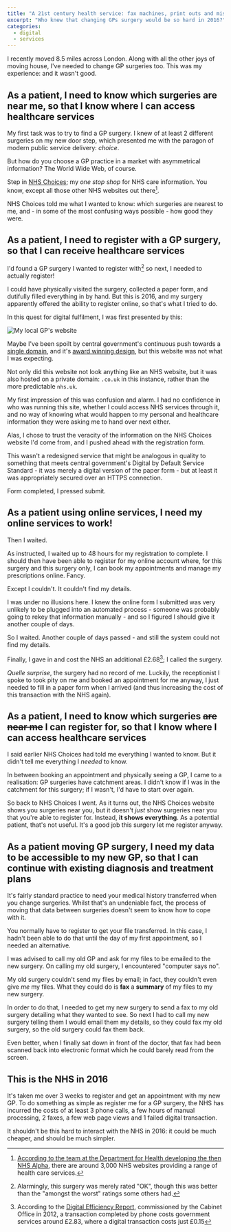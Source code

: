 ```yaml
---
title: "A 21st century health service: fax machines, print outs and misinformation"
excerpt: "Who knew that changing GPs surgery would be so hard in 2016?"
categories:
  - digital
  - services
---
```


I recently moved 8.5 miles across London. Along with all the other joys of moving house, I've needed to change GP surgeries too. This was my experience: and it wasn't good.

## As a patient, I need to know which surgeries are near me, so that I know where I can access healthcare services

My first task was to try to find a GP surgery. I knew of at least 2 different surgeries on my new door step, which presented me with the paragon of modern public service delivery: *choice*.

But how do you choose a GP practice in a market with asymmetrical information? The World Wide Web, of course.

Step in [NHS Choices](http://www.nhs.uk); my *one stop shop* for NHS care information. You know, except all those other NHS websites out there[^1].

[^1]: [According to the team at the Department for Health developing the then NHS Alpha](http://transformation.blog.nhs.uk/introducing-the-nhs-uk-alpha), there are around 3,000 NHS websites providing a range of health care services.

NHS Choices told me what I wanted to know: which surgeries are nearest to me, and - in some of the most confusing ways possible - how good they were.

## As a patient, I need to register with a GP surgery, so that I can receive healthcare services

I'd found a GP surgery I wanted to register with[^2] so next, I needed to actually register!

[^2]:  Alarmingly, this surgery was merely rated "OK", though this was better than the "amongst the worst" ratings some others had.

I could have physically visited the surgery, collected a paper form, and dutifully filled everything in by hand. But this is 2016, and my surgery apparently offered the ability to register online, so that's what I tried to do.

In this quest for digital fulfilment, I was first presented by this:

![My local GP's website](/assets/images/posts/2016/11/02/21st-century-health-service/21-c-NHS-2.png)

Maybe I've been spoilt by central government's continuous push towards a [single domain](http://gov.uk), and it's [award winning design](https://www.gov.uk/government/news/govuk-wins-design-of-the-year-2013), but this website was not what I was expecting.

Not only did this website not look anything like an NHS website, but it was also hosted on a private domain: `.co.uk` in this instance, rather than the more predictable `nhs.uk`.

My first impression of this was confusion and alarm. I had no confidence in who was running this site, whether I could access NHS services through it, and no way of knowing what would happen to my personal and healthcare information they were asking me to hand over next either.

Alas, I chose to trust the veracity of the information on the NHS Choices website I'd come from, and I pushed ahead with the registration form.

This wasn't a redesigned service that might be analogous in quality to something that meets central government's Digital by Default Service Standard - it was merely a digital version of the paper form - but at least it was appropriately secured over an HTTPS connection.

Form completed, I pressed submit.

## As a patient using online services, I need my online services to work!

Then I waited.

As instructed, I waited up to 48 hours for my registration to complete. I should then have been able to register for my online account where, for this surgery and this surgery only, I can book my appointments and manage my prescriptions online. Fancy.

Except I couldn't. It couldn't find my details.

I was under no illusions here. I knew the online form I submitted was very unlikely to be plugged into an automated process - someone was probably going to rekey that information manually - and so I figured I should give it another couple of days.

So I waited. Another couple of days passed - and still the system could not find my details.

Finally, I gave in and cost the NHS an additional £2.68[^3]; I called the surgery.

[^3]: According to the [Digital Efficiency Report](https://www.gov.uk/government/publications/digital-efficiency-report/digital-efficiency-report), commissioned by the Cabinet Office in  2012, a transaction completed by phone costs government services around £2.83, where a digital transaction costs just £0.15

*Quelle surprise*, the surgery had no record of me. Luckily, the receptionist I spoke to took pity on me and booked an appointment for me anyway, I just needed to fill in a paper form when I arrived (and thus increasing the cost of this transaction with the NHS again).

## As a patient, I need to know which surgeries ~~are near me~~ I can register for, so that I know where I can access healthcare services

I said earlier NHS Choices had told me everything I wanted to know. But it didn't tell me everything I *needed* to know.

In between booking an appointment and physically seeing a GP, I came to a realisation: GP surgeries have catchment areas. I didn't know if I was in the catchment for this surgery; if I wasn't, I'd have to start over again.

So back to NHS Choices I went. As it turns out, the NHS Choices website shows you surgeries near you, but it doesn't *just* show surgeries near you that you're able to register for. Instead, **it shows everything**. As a potential patient, that's not useful. It's a good job this surgery let me register anyway.

## As a patient moving GP surgery, I need my data to be accessible to my new GP, so that I can continue with existing diagnosis and treatment plans

It's fairly standard practice to need your medical history transferred when you change surgeries. Whilst that's an undeniable fact, the process of moving that data between surgeries doesn't seem to know how to cope with it.

You normally have to register to get your file transferred. In this case, I hadn't been able to do that until the day of my first appointment, so I needed an alternative.

I was advised to call my old GP and ask for my files to be emailed to the new surgery. On calling my old surgery, I encountered "computer says no".

My old surgery couldn't send my files by email; in fact, they couldn't even give *me* my files. What they could do is **fax** a **summary** of my files to my new surgery.

In order to do that, I needed to get my new surgery to send a fax to my old surgery detailing what they wanted to see. So next I had to call my new surgery telling them I would email them my details, so they could fax my old surgery, so the old surgery could fax them back.

Even better, when I finally sat down in front of the doctor, that fax had been scanned back into electronic format which he could barely read from the screen.

## This is the NHS in 2016

It's taken me over 3 weeks to register and get an appointment with my new GP. To do something as simple as register me for a GP surgery, the NHS has incurred the costs of at least 3 phone calls, a few hours of manual processing, 2 faxes, a few web page views and 1 failed digital transaction.

It shouldn't be this hard to interact with the NHS in 2016: it could be much cheaper, and should be much simpler.